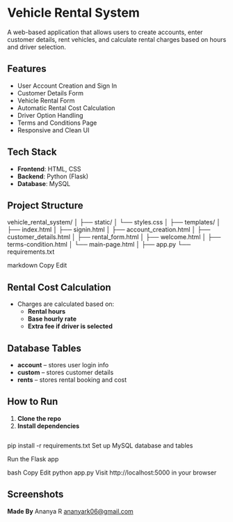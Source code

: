 # Vehicle Rental System

A web-based application that allows users to create accounts, enter customer details, rent vehicles, and calculate rental charges based on hours and driver selection.

## Features

- User Account Creation and Sign In
- Customer Details Form
- Vehicle Rental Form
- Automatic Rental Cost Calculation
- Driver Option Handling
- Terms and Conditions Page
- Responsive and Clean UI

## Tech Stack

- **Frontend**: HTML, CSS
- **Backend**: Python (Flask)
- **Database**: MySQL

## Project Structure

vehicle_rental_system/
│
├── static/
│ └── styles.css
│
├── templates/
│ ├── index.html
│ ├── signin.html
│ ├── account_creation.html
│ ├── customer_details.html
│ ├── rental_form.html
│ ├── welcome.html
│ ├── terms-condition.html
│ └── main-page.html
│
├── app.py
└── requirements.txt

markdown
Copy
Edit

## Rental Cost Calculation

- Charges are calculated based on:
  - **Rental hours**
  - **Base hourly rate**
  - **Extra fee if driver is selected**

## Database Tables

- **account** – stores user login info
- **custom** – stores customer details
- **rents** – stores rental booking and cost

##  How to Run

1. **Clone the repo**  
2. **Install dependencies**  
   ```bash
  pip install -r requirements.txt
Set up MySQL database and tables

Run the Flask app

bash
Copy
Edit
python app.py
Visit http://localhost:5000 in your browser

## Screenshots



**Made By**
Ananya R
ananyark06@gmail.com
